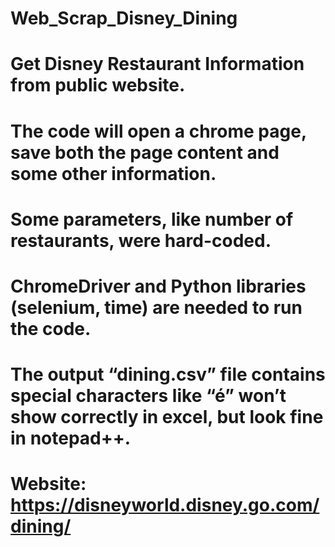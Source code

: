 # Web_Scrap_Disney_Dining
# Get Disney Restaurant Information from public website. 
# The code will open a chrome page, save both the page content and some other information. 
# Some parameters, like number of restaurants, were hard-coded. 
# ChromeDriver and Python libraries (selenium, time) are needed to run the code. 
# The output “dining.csv” file contains special characters like “é” won’t show correctly in excel, but look fine in notepad++. 

# Website: https://disneyworld.disney.go.com/dining/
